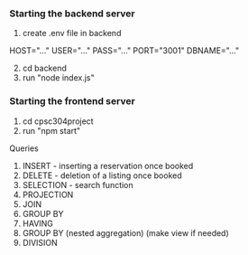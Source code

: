 
### Starting the backend server

1. create .env file in backend

HOST="..."
USER="..."
PASS="..."
PORT="3001"
DBNAME="..."

2. cd backend
3. run "node index.js"

### Starting the frontend server
1. cd cpsc304project
2. run "npm start"

Queries
1. INSERT - inserting a reservation once booked
2. DELETE - deletion of a listing once booked
3. SELECTION - search function
4. PROJECTION
5. JOIN 
6. GROUP BY
7. HAVING
8. GROUP BY (nested aggregation) (make view if needed)
9. DIVISION